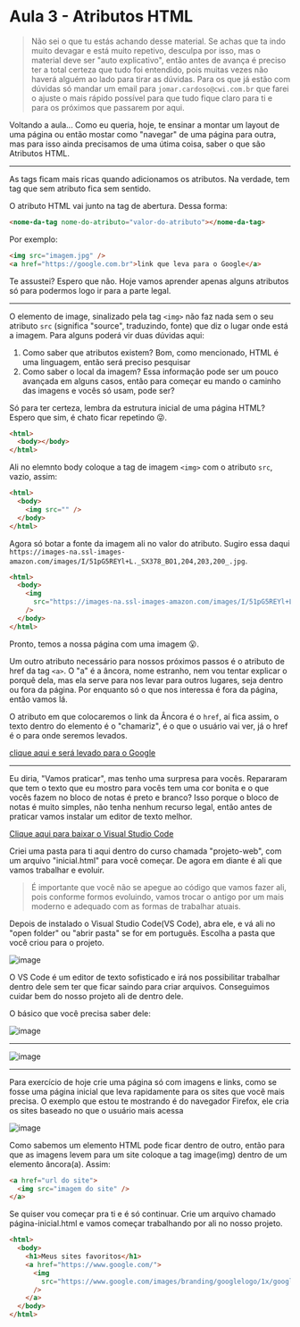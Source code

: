 # Aula 3 - Atributos HTML

> Não sei o que tu estás achando desse material. Se achas que ta indo muito devagar e está muito repetivo, desculpa por isso, mas o material deve ser "auto explicativo", então antes de avança é preciso ter a total certeza que tudo foi entendido, pois muitas vezes não haverá alguém ao lado para tirar as dúvidas. Para os que já estão com dúvidas só mandar um email para `jomar.cardoso@cwi.com.br` que farei o ajuste o mais rápido possível para que tudo fique claro para ti e para os próximos que passarem por aqui.

Voltando a aula... Como eu queria, hoje, te ensinar a montar um layout de uma página ou então mostar como "navegar" de uma página para outra, mas para isso ainda precisamos de uma útima coisa, saber o que são Atributos HTML.

---

As tags ficam mais ricas quando adicionamos os atributos. Na verdade, tem tag que sem atributo fica sem sentido.

O atributo HTML vai junto na tag de abertura. Dessa forma:

```html
<nome-da-tag nome-do-atributo="valor-do-atributo"></nome-da-tag>
```

Por exemplo:

```html
<img src="imagem.jpg" />
<a href="https://google.com.br">link que leva para o Google</a>
```

Te assustei? Espero que não. Hoje vamos aprender apenas alguns atributos só para podermos logo ir para a parte legal.

---

O elemento de image, sinalizado pela tag `<img>` não faz nada sem o seu atributo `src` (significa "source", traduzindo, fonte) que diz o lugar onde está a imagem. Para alguns poderá vir duas dúvidas aqui:

1. Como saber que atributos existem? Bom, como mencionado, HTML é uma linguagem, então será preciso pesquisar
2. Como saber o local da imagem? Essa informação pode ser um pouco avançada em alguns casos, então para começar eu mando o caminho das imagens e vocês só usam, pode ser?

Só para ter certeza, lembra da estrutura inicial de uma página HTML? Espero que sim, é chato ficar repetindo 😜.

```html
<html>
  <body></body>
</html>
```

Ali no elemnto body coloque a tag de imagem `<img>` com o atributo `src`, vazio, assim:

```html
<html>
  <body>
    <img src="" />
  </body>
</html>
```

Agora só botar a fonte da imagem ali no valor do atributo. Sugiro essa daqui `https://images-na.ssl-images-amazon.com/images/I/51pG5REYl+L._SX378_BO1,204,203,200_.jpg`.

```html
<html>
  <body>
    <img
      src="https://images-na.ssl-images-amazon.com/images/I/51pG5REYl+L._SX378_BO1,204,203,200_.jpg"
    />
  </body>
</html>
```

Pronto, temos a nossa página com uma imagem 😮.

Um outro atributo necessário para nossos próximos passos é o atributo de href da tag `<a>`. O "a" é a âncora, nome estranho, nem vou tentar explicar o porquê dela, mas ela serve para nos levar para outros lugares, seja dentro ou fora da página. Por enquanto só o que nos interessa é fora da página, então vamos lá.

O atributo em que colocaremos o link da Âncora é o `href`, aí fica assim, o texto dentro do elemento é o "chamariz", é o que o usuário vai ver, já o href é o para onde seremos levados.

<html>
  <body>
    <a href="https://google.com.br">clique aqui e será levado para o Google</a>
  </body>
</html>

---

Eu diria, "Vamos praticar", mas tenho uma surpresa para vocês. Repararam que tem o texto que eu mostro para vocês tem uma cor bonita e o que vocês fazem no bloco de notas é preto e branco? Isso porque o bloco de notas é muito simples, não tenha nenhum recurso legal, então antes de praticar vamos instalar um editor de texto melhor.

[Clique aqui para baixar o Visual Studio Code](https://code.visualstudio.com/download)

Criei uma pasta para ti aqui dentro do curso chamada "projeto-web", com um arquivo "inicial.html" para você começar. De agora em diante é ali que vamos trabalhar e evoluir.

> É importante que você não se apegue ao código que vamos fazer ali, pois conforme formos evoluindo, vamos trocar o antigo por um mais moderno e adequado com as formas de trabalhar atuais.

Depois de instalado o Visual Studio Code(VS Code), abra ele, e vá ali no "open folder" ou "abrir pasta" se for em português. Escolha a pasta que você criou para o projeto.

![image](https://user-images.githubusercontent.com/27368585/99132532-5c425b80-25f5-11eb-909a-3bd83f2650e6.png)

O VS Code é um editor de texto sofisticado e irá nos possibilitar trabalhar dentro dele sem ter que ficar saindo para criar arquivos. Conseguimos cuidar bem do nosso projeto ali de dentro dele.

O básico que você precisa saber dele:

![image](https://user-images.githubusercontent.com/27368585/99316475-34483780-2843-11eb-9718-1f623069312b.png)

---

![image](https://user-images.githubusercontent.com/27368585/99316749-a3be2700-2843-11eb-8a8b-b1ebaa1f72b2.png)

---

Para exercício de hoje crie uma página só com imagens e links, como se fosse uma página inicial que leva rapidamente para os sites que você mais precisa. O exemplo que estou te mostrando é do navegador Firefox, ele cria os sites baseado no que o usuário mais acessa

![image](https://user-images.githubusercontent.com/27368585/99317130-4676a580-2844-11eb-98eb-16cedc09a9b1.png)

Como sabemos um elemento HTML pode ficar dentro de outro, então para que as imagens levem para um site coloque a tag image(img) dentro de um elemento âncora(a). Assim:

```html
<a href="url do site">
  <img src="imagem do site" />
</a>
```

Se quiser vou começar pra ti e é só continuar. Crie um arquivo chamado página-inicial.html e vamos começar trabalhando por ali no nosso projeto.

```html
<html>
  <body>
    <h1>Meus sites favoritos</h1>
    <a href="https://www.google.com/">
      <img
        src="https://www.google.com/images/branding/googlelogo/1x/googlelogo_color_272x92dp.png"
      />
    </a>
  </body>
</html>
```
